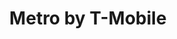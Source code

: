 ---
title: "Metro by T-Mobile"
url: /baltimore/metro-by-t-mobile-belair-road/
shop: mobile phone
---